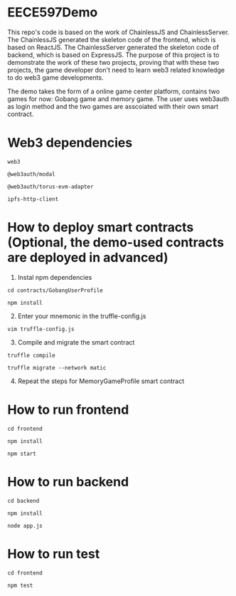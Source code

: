 # EECE597Demo

This repo's code is based on the work of ChainlessJS and ChainlessServer. The ChainlessJS generated the skeleton code of the frontend, which is based on ReactJS. The ChainlessServer generated the skeleton code of backend, which is based on ExpressJS. The purpose of this project is to demonstrate the work of these two projects, proving that with these two projects, the game developer don't need to learn web3 related knowledge to do web3 game developments.

The demo takes the form of a online game center platform, contains two games for now: Gobang game and memory game. The user uses web3auth as login method and the two games are asscoiated with their own smart contract.

# Web3 dependencies

<code>web3</code>

<code>@web3auth/modal</code>

<code>@web3auth/torus-evm-adapter</code>

<code>ipfs-http-client</code>

# How to deploy smart contracts (Optional, the demo-used contracts are deployed in advanced)
1. Instal npm dependencies

<code>cd contracts/GobangUserProfile</code>

<code>npm install</code>

2. Enter your mnemonic in the truffle-config.js

<code>vim truffle-config.js</code>

3. Compile and migrate the smart contract

<code>truffle compile</code>

<code>truffle migrate --network matic</code>

4. Repeat the steps for MemoryGameProfile smart contract

# How to run frontend

<code>cd frontend</code>

<code>npm install</code>

<code>npm start</code>

# How to run backend

<code>cd backend</code>

<code>npm install</code>

<code>node app.js</code>

# How to run test

<code>cd frontend</code>

<code>npm test</code>